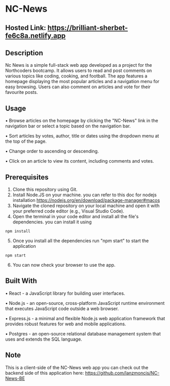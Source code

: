 # NC-News

## Hosted Link: https://brilliant-sherbet-fe6c8a.netlify.app

## Description

Nc News is a simple full-stack web app developed as a project for the Northcoders bootcamp. It allows users to read and post comments on various topics like coding, cooking, and football. The app features a homepage displaying the most popular articles and a navigation menu for easy browsing. Users can also comment on articles and vote for their favourite posts.

## Usage

• Browse articles on the homepage by clicking the "NC-News" link in the navigation bar or select a topic based on the navigation bar.

• Sort articles by votes, author, title or dates using the dropdown menu at the top of the page.

• Change order to ascending or descending.

• Click on an article to view its content, including comments and votes.

## Prerequisites

1. Clone this repository using Git.
2. Install Node.JS on your machine. you can refer to this doc for nodejs installation
   https://nodejs.org/en/download/package-manager#macos
3. Navigate the cloned repository on your local machine and open it with your preferred code editor (e.g., Visual Studio Code).
4. Open the terminal in your code editor and install all the file's dependencies. you can install it using

```
npm install
```

5. Once you install all the dependencies run "npm start" to start the application

```
npm start
```

6. You can now check your browser to use the app.

## Built With

• React - a JavaScript library for building user interfaces.

• Node.js - an open-source, cross-platform JavaScript runtime environment that executes JavaScript code outside a web browser.

• Express.js - a minimal and flexible Node.js web application framework that provides robust features for web and mobile applications.

• Postgres - an open-source relational database management system that uses and extends the SQL language.

## Note

This is a client-side of the NC-News web app you can check out the backend side of this application here: https://github.com/lanzmoncis/NC-News-BE
